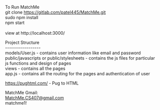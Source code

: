 To Run MatchMe<br/>
git clone https://gitlab.com/patel445/MatchMe.git<br/>
sudo npm install<br/>
npm start<br/>
<br/>
view at http://localhost:3000/


Project Structure<br/>
------------------<br/>
models/User.js - contains user information like email and password<br/>
public/javascripts or public/stylesheets - contains the js files for particular js functions and design of pages <br/>
views - contains all the pages<br/>
app.js - contains all the routing for the pages and authentication of user

https://pughtml.com/ - Pug to HTML

MatchMe Gmail:<br/>
	MatchMe.CS407@gmail.com<br/>
	matchme1!<br/>